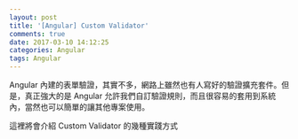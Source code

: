 ```yaml
---
layout: post
title: '[Angular] Custom Validator'
comments: true
date: 2017-03-10 14:12:25
categories: Angular
tags: Angular
---
```


Angular 內建的表單驗證，其實不多，網路上雖然也有人寫好的驗證擴充套件。但是，真正強大的是 Angular 允許我們自訂驗證規則，而且很容易的套用到系統內，當然也可以簡單的讓其他專案使用。

這裡將會介紹 Custom Validator 的幾種實踐方式

<!-- more -->